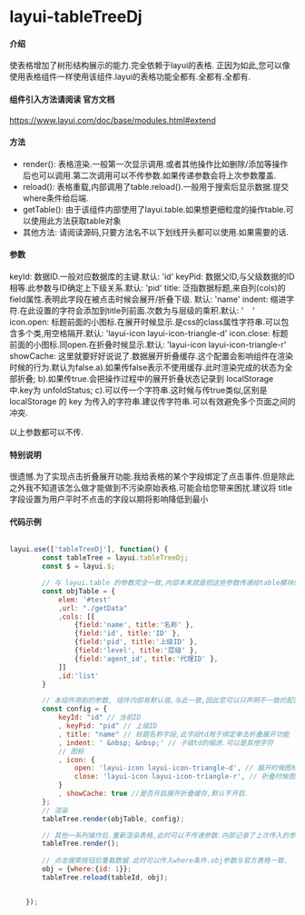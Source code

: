 # layui-tableTreeDj

#### 介绍
使表格增加了树形结构展示的能力.完全依赖于layui的表格.
正因为如此,您可以像使用表格组件一样使用该组件.layui的表格功能全都有.全都有.全都有.

#### 组件引入方法请阅读 官方文档
https://www.layui.com/doc/base/modules.html#extend

#### 方法
* render(): 表格渲染.一般第一次显示调用.或者其他操作比如删除/添加等操作后也可以调用.第二次调用可以不传参数.如果传递参数会将上次参数覆盖.
* reload(): 表格重载,内部调用了table.reload().一般用于搜索后显示数据.提交where条件给后端.
* getTable(): 由于该组件内部使用了layui.table.如果想更细粒度的操作table.可以使用此方法获取table对象
* 其他方法: 请阅读源码,只要方法名不以下划线开头都可以使用.如果需要的话.

#### 参数
keyId: 数据ID.一般对应数据库的主键.默认: 'id'
keyPid: 数据父ID,与父级数据的ID相等.此参数与ID确定上下级关系.默认: 'pid'
title: 泛指数据标题,来自列(cols)的field属性.表明此字段在被点击时候会展开/折叠下级. 默认: 'name'
indent: 缩进字符.在此设置的字符会添加到title列前面.次数为与层级的乘积.默认: ' &nbsp; &nbsp;'
icon.open: 标题前面的小图标.在展开时候显示.是css的class属性字符串.可以包含多个类,用空格隔开.默认: 'layui-icon layui-icon-triangle-d'
icon.close: 标题前面的小图标.同open.在折叠时候显示.默认: 'layui-icon layui-icon-triangle-r'
showCache: 这里就要好好说说了.数据展开折叠缓存.这个配置会影响组件在渲染时候的行为.默认为false.a).如果传false表示不使用缓存.此时渲染完成的状态为全部折叠; b).如果传true.会把操作过程中的展开折叠状态记录到 localStorage 中.key为 unfoldStatus; c).可以传一个字符串.这时候与传true类似,区别是 localStorage 的 key 为传入的字符串.建议传字符串.可以有效避免多个页面之间的冲突.

以上参数都可以不传.

#### 特别说明
很遗憾.为了实现点击折叠展开功能.我给表格的某个字段绑定了点击事件.但是除此之外我不知道该怎么做才能做到不污染原始表格.可能会给您带来困扰.建议将 title 字段设置为用户平时不点击的字段以期将影响降低到最小


#### 代码示例
```javascript

layui.use(['tableTreeDj'], function() {
        const tableTree = layui.tableTreeDj;
        const $ = layui.$;

        // 与 layui.table 的参数完全一致,内部本来就是把这些参数传递给table模块的
        const objTable = {
            elem: '#test'
            ,url: "./getData"
            ,cols: [[
                {field:'name', title:'名称' },
                {field:'id', title:'ID' },
                {field:'pid', title:'上级ID' },
                {field:'level', title:'层级' },
                {field:'agent_id', title:'代理ID' },
            ]]
            ,id:'list'
        }

        // 本组件用到的参数, 组件内部有默认值,与此一致,因此您可以只声明不一致的配置项
        const config = {
            keyId: "id" // 当前ID
            , keyPid: "pid" // 上级ID
            , title: "name" // 标题名称字段,此字段td用于绑定单击折叠展开功能
            , indent: ' &nbsp; &nbsp;' // 子级td的缩进.可以是其他字符
            // 图标
            , icon: {
                open: 'layui-icon layui-icon-triangle-d', // 展开时候图标
                close: 'layui-icon layui-icon-triangle-r', // 折叠时候图标
            }
            , showCache: true //是否开启展开折叠缓存,默认不开启.
        };
        // 渲染 
        tableTree.render(objTable, config);

        // 其他一系列操作后.重新渲染表格,此时可以不传递参数.内部记录了上次传入的参数.
        tableTree.render();
        
        // 点击搜索按钮后重载数据.此时可以传入where条件.obj参数与官方表格一致.
        obj = {where:{id: 1}};
        tableTree.reload(tableId, obj);


    });
```
